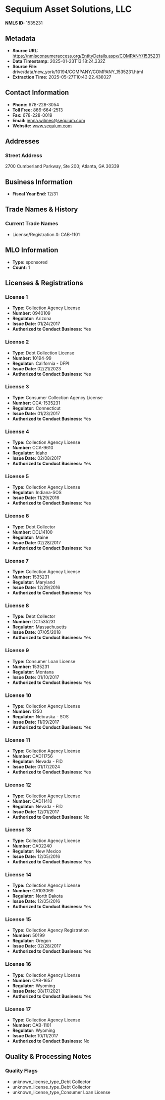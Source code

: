 # Sequium Asset Solutions, LLC

**NMLS ID:** 1535231

## Metadata
- **Source URL:** https://nmlsconsumeraccess.org/EntityDetails.aspx/COMPANY/1535231
- **Data Timestamp:** 2025-01-23T13:18:24.332Z
- **Source File:** drive/data/new_york/10194/COMPANY/COMPANY_1535231.html
- **Extraction Time:** 2025-05-27T10:43:22.436027

## Contact Information
- **Phone:** 678-228-3054
- **Toll Free:** 866-664-2513
- **Fax:** 678-228-0019
- **Email:** jenna.wilmes@sequium.com
- **Website:** www.sequium.com

## Addresses
### Street Address
2700 Cumberland Parkway, Ste 200; Atlanta, GA 30339

## Business Information
- **Fiscal Year End:** 12/31

## Trade Names & History
### Current Trade Names
- License/Registration #: CAB-1101

## MLO Information
- **Type:** sponsored
- **Count:** 1

## Licenses & Registrations

### License 1
- **Type:** Collection Agency License
- **Number:** 0940109
- **Regulator:** Arizona
- **Issue Date:** 01/24/2017
- **Authorized to Conduct Business:** Yes

### License 2
- **Type:** Debt Collection License
- **Number:** 10194-99
- **Regulator:** California - DFPI
- **Issue Date:** 02/21/2023
- **Authorized to Conduct Business:** Yes

### License 3
- **Type:** Consumer Collection Agency License
- **Number:** CCA-1535231
- **Regulator:** Connecticut
- **Issue Date:** 01/23/2017
- **Authorized to Conduct Business:** Yes

### License 4
- **Type:** Collection Agency License
- **Number:** CCA-9610
- **Regulator:** Idaho
- **Issue Date:** 02/08/2017
- **Authorized to Conduct Business:** Yes

### License 5
- **Type:** Collection Agency License
- **Regulator:** Indiana-SOS
- **Issue Date:** 11/29/2016
- **Authorized to Conduct Business:** Yes

### License 6
- **Type:** Debt Collector
- **Number:** DCL14100
- **Regulator:** Maine
- **Issue Date:** 02/28/2017
- **Authorized to Conduct Business:** Yes

### License 7
- **Type:** Collection Agency License
- **Number:** 1535231
- **Regulator:** Maryland
- **Issue Date:** 12/29/2016
- **Authorized to Conduct Business:** Yes

### License 8
- **Type:** Debt Collector
- **Number:** DC1535231
- **Regulator:** Massachusetts
- **Issue Date:** 07/05/2018
- **Authorized to Conduct Business:** Yes

### License 9
- **Type:** Consumer Loan License
- **Number:** 1535231
- **Regulator:** Montana
- **Issue Date:** 01/10/2017
- **Authorized to Conduct Business:** Yes

### License 10
- **Type:** Collection Agency License
- **Number:** 1250
- **Regulator:** Nebraska - SOS
- **Issue Date:** 11/09/2017
- **Authorized to Conduct Business:** Yes

### License 11
- **Type:** Collection Agency License
- **Number:** CAD11756
- **Regulator:** Nevada - FID
- **Issue Date:** 01/17/2024
- **Authorized to Conduct Business:** Yes

### License 12
- **Type:** Collection Agency License
- **Number:** CAD11410
- **Regulator:** Nevada - FID
- **Issue Date:** 12/01/2017
- **Authorized to Conduct Business:** No

### License 13
- **Type:** Collection Agency License
- **Number:** CA02240
- **Regulator:** New Mexico
- **Issue Date:** 12/05/2016
- **Authorized to Conduct Business:** Yes

### License 14
- **Type:** Collection Agency License
- **Number:** CA103069
- **Regulator:** North Dakota
- **Issue Date:** 12/05/2016
- **Authorized to Conduct Business:** Yes

### License 15
- **Type:** Collection Agency Registration
- **Number:** 50199
- **Regulator:** Oregon
- **Issue Date:** 02/28/2017
- **Authorized to Conduct Business:** Yes

### License 16
- **Type:** Collection Agency License
- **Number:** CAB-1657
- **Regulator:** Wyoming
- **Issue Date:** 08/17/2021
- **Authorized to Conduct Business:** Yes

### License 17
- **Type:** Collection Agency License
- **Number:** CAB-1101
- **Regulator:** Wyoming
- **Issue Date:** 10/11/2017
- **Authorized to Conduct Business:** No

## Quality & Processing Notes
### Quality Flags
- unknown_license_type_Debt Collector
- unknown_license_type_Debt Collector
- unknown_license_type_Consumer Loan License
